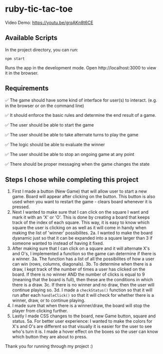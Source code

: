# ruby-tic-tac-toe

Video Demo: https://youtu.be/grqAKn8t6CE

## Available Scripts 
In the project directory, you can run:

```
npm start
```
Runs the app in the development mode.
Open http://localhost:3000 to view it in the browser.

## Requirements 
✅ The game should have some kind of interface for user(s) to interact. (e.g. in the browser or on the command line)

✅ It should enforce the basic rules and determine the end result of a game.

✅ The user should be able to start the game

✅ The user should be able to take alternate turns to play the game

✅ The logic should be able to evaluate the winner

✅ The user should be able to stop an ongoing game at any point

✅ There should be proper messaging when the game changes the state

## Steps I chose while completing this project 
1. First I made a button (New Game) that will allow user to start a new game. Board will appear after clicking on the button. This button is also used when you want to restart the game - clears board whenever it is pressed.
2. Next I wanted to make sure that I can click on the square I want and mark it with an 'X' or 'O'. This is done by creating a board that keeps track of the index of each square. This way, it is easy to know which square the user is clicking on as well as it will come in handy when making the list of 'winner' possibilites. 
2a. I wanted to make the board dyanamic just so that it can be expanded into a square larger than 3 if someone wanted to instead of having it fixed.
3. After making sure that I can click on a square and it will alternate X's and O's, I implemented a function so the game can determine if there is a winner. 
3a. The function has a list of all the possibilites of how a user can win (rows, columns, diagonals). 
3b. To determine when there is a draw, I kept track of the number of times a user has clicked on the board. If there is no winner AND the number of clicks is equal to 9 (meaning that the board is full), then these are the conditions in which there is a draw. 
3c. If there is no winner and no draw, then the user will continue playing so. 
3d. I made a ```checkStatus()``` function so that it will run after each ```handleClick()``` so that it will check for whether there is a winner, draw, or to continue playing.
4. I made sure that when there is a winner/draw, the board will stop the player from clicking further.  
5. Lastly I made CSS changes to the board, new Game button, square and status. 
5a. For better user experience: I wanted to make the colors for X's and O's are different so that visually it is easier for the user to see who's turn it is. I made a hover effect on the boxes so the user can know which button they are about to press. 

Thank you for running through my project :) 

